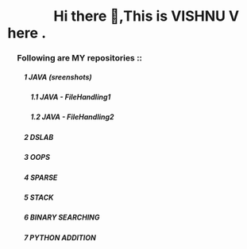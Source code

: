 <h1>&nbsp;&nbsp;&nbsp;&nbsp;&nbsp;&nbsp;&nbsp;&nbsp;&nbsp;&nbsp;&nbsp;&nbsp;&nbsp;&nbsp;Hi there 👋,This is VISHNU V here . </h1>

<h3>&nbsp;&nbsp;&nbsp;&nbsp;&nbsp;Following are MY repositories :: </h3>
<h5>&nbsp;&nbsp;&nbsp;&nbsp;&nbsp;&nbsp;&nbsp;&nbsp;&nbsp;&nbsp;1 JAVA (sreenshots)</h5>
<h5>&nbsp;&nbsp;&nbsp;&nbsp;&nbsp;&nbsp;&nbsp;&nbsp;&nbsp;&nbsp;&nbsp;&nbsp;&nbsp;&nbsp;1.1 JAVA - FileHandling1 </h5>
<h5>&nbsp;&nbsp;&nbsp;&nbsp;&nbsp;&nbsp;&nbsp;&nbsp;&nbsp;&nbsp;&nbsp;&nbsp;&nbsp;&nbsp;1.2 JAVA - FileHandling2 </h5>
<h5>&nbsp;&nbsp;&nbsp;&nbsp;&nbsp;&nbsp;&nbsp;&nbsp;&nbsp;&nbsp;2 DSLAB</h5>
<h5>&nbsp;&nbsp;&nbsp;&nbsp;&nbsp;&nbsp;&nbsp;&nbsp;&nbsp;&nbsp;3 OOPS </h5>
<h5>&nbsp;&nbsp;&nbsp;&nbsp;&nbsp;&nbsp;&nbsp;&nbsp;&nbsp;&nbsp;4 SPARSE </h5>
<h5>&nbsp;&nbsp;&nbsp;&nbsp;&nbsp;&nbsp;&nbsp;&nbsp;&nbsp;&nbsp;5 STACK </h5>
<h5>&nbsp;&nbsp;&nbsp;&nbsp;&nbsp;&nbsp;&nbsp;&nbsp;&nbsp;&nbsp;6 BINARY SEARCHING </h5>
<h5>&nbsp;&nbsp;&nbsp;&nbsp;&nbsp;&nbsp;&nbsp;&nbsp;&nbsp;&nbsp;7 PYTHON ADDITION<h5>
<!--
**VISHNU02V/VISHNU02V** is a ✨ _special_ ✨ repository because its `README.md` (this file) appears on your GitHub profile.

Here are some ideas to get you started:

- 🔭 I’m currently working on ...
- 🌱 I’m currently learning ...
- 👯 I’m looking to collaborate on ...
- 🤔 I’m looking for help with ...
- 💬 Ask me about ...
- 📫 How to reach me: ...
- 😄 Pronouns: ...
- ⚡ Fun fact: ...
-->
